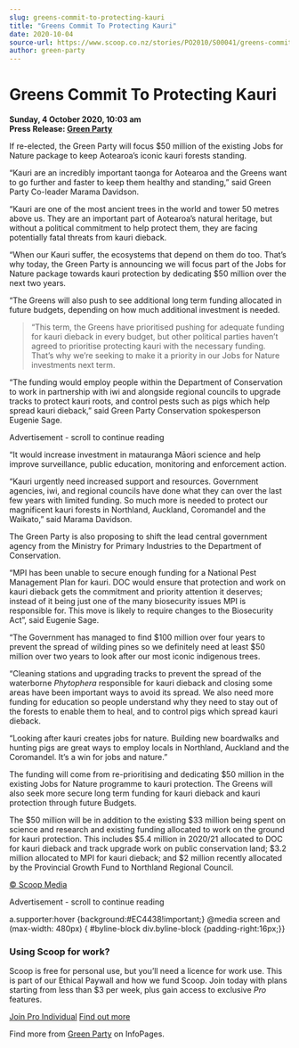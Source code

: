```yaml
---
slug: greens-commit-to-protecting-kauri
title: "Greens Commit To Protecting Kauri"
date: 2020-10-04
source-url: https://www.scoop.co.nz/stories/PO2010/S00041/greens-commit-to-protecting-kauri.htm
author: green-party
---
```

Greens Commit To Protecting Kauri
=================================

**Sunday, 4 October 2020, 10:03 am**  
**Press Release: [Green Party](https://info.scoop.co.nz/Green_Party)**

If re-elected, the Green Party will focus $50 million of the existing Jobs for Nature package to keep Aotearoa’s iconic kauri forests standing.

“Kauri are an incredibly important taonga for Aotearoa and the Greens want to go further and faster to keep them healthy and standing,” said Green Party Co-leader Marama Davidson.

“Kauri are one of the most ancient trees in the world and tower 50 metres above us. They are an important part of Aotearoa’s natural heritage, but without a political commitment to help protect them, they are facing potentially fatal threats from kauri dieback.

“When our Kauri suffer, the ecosystems that depend on them do too. That’s why today, the Green Party is announcing we will focus part of the Jobs for Nature package towards kauri protection by dedicating $50 million over the next two years.

“The Greens will also push to see additional long term funding allocated in future budgets, depending on how much additional investment is needed.

> “This term, the Greens have prioritised pushing for adequate funding for kauri dieback in every budget, but other political parties haven’t agreed to prioritise protecting kauri with the necessary funding. That’s why we’re seeking to make it a priority in our Jobs for Nature investments next term.

“The funding would employ people within the Department of Conservation to work in partnership with iwi and alongside regional councils to upgrade tracks to protect kauri roots, and control pests such as pigs which help spread kauri dieback,” said Green Party Conservation spokesperson Eugenie Sage.

Advertisement - scroll to continue reading





“It would increase investment in matauranga Māori science and help improve surveillance, public education, monitoring and enforcement action.

“Kauri urgently need increased support and resources. Government agencies, iwi, and regional councils have done what they can over the last few years with limited funding. So much more is needed to protect our magnificent kauri forests in Northland, Auckland, Coromandel and the Waikato,” said Marama Davidson.

The Green Party is also proposing to shift the lead central government agency from the Ministry for Primary Industries to the Department of Conservation.

“MPI has been unable to secure enough funding for a National Pest Management Plan for kauri. DOC would ensure that protection and work on kauri dieback gets the commitment and priority attention it deserves; instead of it being just one of the many biosecurity issues MPI is responsible for. This move is likely to require changes to the Biosecurity Act”, said Eugenie Sage.

“The Government has managed to find $100 million over four years to prevent the spread of wilding pines so we definitely need at least $50 million over two years to look after our most iconic indigenous trees.

“Cleaning stations and upgrading tracks to prevent the spread of the waterborne _Phytophera_ responsible for kauri dieback and closing some areas have been important ways to avoid its spread. We also need more funding for education so people understand why they need to stay out of the forests to enable them to heal, and to control pigs which spread kauri dieback.

“Looking after kauri creates jobs for nature. Building new boardwalks and hunting pigs are great ways to employ locals in Northland, Auckland and the Coromandel. It’s a win for jobs and nature.”

The funding will come from re-prioritising and dedicating $50 million in the existing Jobs for Nature programme to kauri protection. The Greens will also seek more secure long term funding for kauri dieback and kauri protection through future Budgets.

The $50 million will be in addition to the existing $33 million being spent on science and research and existing funding allocated to work on the ground for kauri protection. This includes $5.4 million in 2020/21 allocated to DOC for kauri dieback and track upgrade work on public conservation land; $3.2 million allocated to MPI for kauri dieback; and $2 million recently allocated by the Provincial Growth Fund to Northland Regional Council.

[© Scoop Media](http://www.scoop.co.nz/about/terms.html)  

Advertisement - scroll to continue reading



a.supporter:hover {background:#EC4438!important;} @media screen and (max-width: 480px) { #byline-block div.byline-block {padding-right:16px;}}

### Using Scoop for work?

Scoop is free for personal use, but you’ll need a licence for work use. This is part of our Ethical Paywall and how we fund Scoop. Join today with plans starting from less than $3 per week, plus gain access to exclusive _Pro_ features.  
  
[Join Pro Individual](https://pro.scoop.co.nz/Individual/?from=ProIn24) [Find out more](https://pro.scoop.co.nz/using-scoop-for-work/?from=ProIn24)

Find more from [Green Party](https://info.scoop.co.nz/Green_Party) on InfoPages.